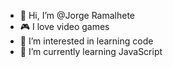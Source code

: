 - 👋 Hi, I’m @Jorge Ramalhete
- 🎮 I love video games
- 👀 I’m interested in learning code
- 🌱 I’m currently learning JavaScript

